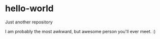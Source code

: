 # hello-world

Just another repository 


I am probably the most awkward, but awesome person you'll ever meet. :)
